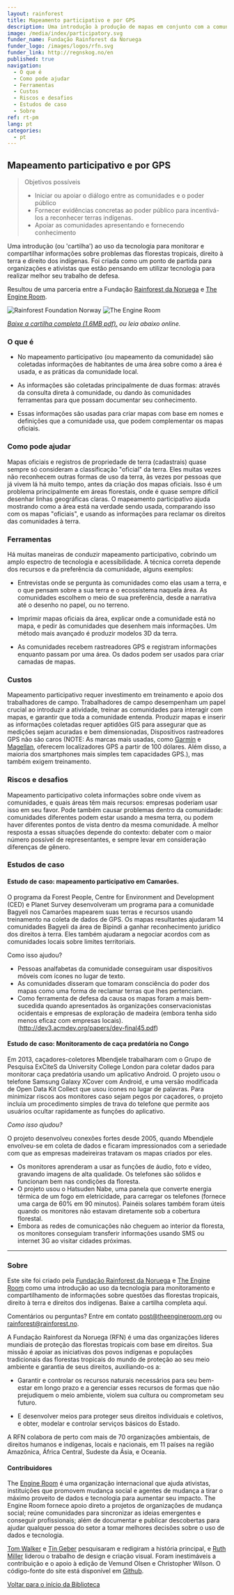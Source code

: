 ```yaml
---
layout: rainforest
title: Mapeamento participativo e por GPS
description: Uma introdução à produção de mapas em conjunto com a comunidade (mapeamento participativo) para mostrar como uma área está realmente sendo usada, comparar com os mapas oficiais e usar as informações para reclamar os direitos das comunidades à terra. Parte do relatório <a href="/pt/rainforest-tech/">Tecnologia Rainforest</a>.
image: /media/index/participatory.svg
funder_name: Fundação Rainforest da Noruega
funder_logo: /images/logos/rfn.svg
funder_link: http://regnskog.no/en
published: true
navigation:
  - O que é
  - Como pode ajudar
  - Ferramentas
  - Custos
  - Riscos e desafios
  - Estudos de caso
  - Sobre
ref: rt-pm
lang: pt
categories:
  - pt
---
```


## Mapeamento participativo e por GPS

> Objetivos possíveis
> - Iniciar ou apoiar o diálogo entre as comunidades e o poder público
> - Fornecer evidências concretas ao poder público para incentivá-los a reconhecer terras indígenas.
> - Apoiar as comunidades apresentando e fornecendo conhecimento

Uma introdução (ou 'cartilha') ao uso da tecnologia para monitorar e compartilhar informações sobre problemas das florestas tropicais, direito à terra e direito dos indígenas. Foi criada como um ponto de partida para organizações e ativistas que estão pensando em utilizar tecnologia para realizar melhor seu trabalho de defesa.

Resultou de uma parceria entre a Fundação [Rainforest da Noruega](http://www.regnskog.no/en/) e [The Engine Room](https://theengineroom.org/).

![Rainforest Foundation Norway](/images/logos/rfn-dark.svg) ![The Engine Room](/images/logos/engineroom-dark.png)

_[Baixe a cartilha completa (1.6MB pdf).](http://d5i6is0eze552.cloudfront.net/documents/Publikasjoner/Andre-rapporter/Rainforest-tech-primer.pdf?mtime=20160704134642) ou leia abaixo online._

### O que é

* No mapeamento participativo (ou mapeamento da comunidade) são coletadas informações de habitantes de uma área sobre como a área é usada, e as práticas da comunidade local.  

* As informações são coletadas principalmente de duas formas: através da consulta direta à comunidade, ou dando às comunidades ferramentas para que possam documentar seu conhecimento.

* Essas informações são usadas para criar mapas com base em nomes e definições que a comunidade usa, que podem complementar os mapas oficiais.

### Como pode ajudar

Mapas oficiais e registros de propriedade de terra (cadastrais) quase sempre só consideram a classificação "oficial" da terra. Eles muitas vezes não reconhecem outras formas de uso da terra, às vezes por pessoas que já vivem lá há muito tempo, antes da criação dos mapas oficiais. Isso é um problema principalmente em áreas florestais, onde é quase sempre difícil desenhar linhas geográficas claras. O mapeamento participativo ajuda mostrando como a área está na verdade sendo usada, comparando isso com os mapas "oficiais", e usando as informações para reclamar os direitos das comunidades à terra.

### Ferramentas

Há muitas maneiras de conduzir mapeamento participativo, cobrindo um amplo espectro de tecnologia e acessibilidade. A técnica correta depende dos recursos e da preferência da comunidade, alguns exemplos:

* Entrevistas onde se pergunta às comunidades como elas usam a terra, e o que pensam sobre a sua terra e o ecossistema naquela área. As comunidades escolhem o meio de sua preferência, desde a narrativa até o desenho no papel, ou no terreno.

* Imprimir mapas oficiais da área, explicar onde a comunidade está no mapa, e pedir às comunidades que desenhem mais informações. Um método mais avançado é produzir modelos 3D da terra.

* As comunidades recebem rastreadores GPS e registram informações enquanto passam por uma área. Os dados podem ser usados para criar camadas de mapas.

### Custos

Mapeamento participativo requer investimento em treinamento e apoio dos trabalhadores de campo. Trabalhadores de campo desempenham um papel crucial ao introduzir a atividade, treinar as comunidades para interagir com mapas, e garantir que toda a comunidade entenda. Produzir mapas e inserir as informações coletadas requer aptidões GIS para assegurar que as medições sejam acuradas e bem dimensionadas, Dispositivos rastreadores GPS não são caros (NOTE:  As marcas mais usadas, como [Garmin](https://buy.garmin.com/en-US/US/cIntoSports-c10341-p1.html) e [Magellan](http://www.magellangps.com/Store/eXploristSeries), oferecem localizadores GPS a partir de 100 dólares. Além disso, a maioria dos smartphones mais simples tem capacidades GPS.), mas também exigem treinamento.

### Riscos e desafios

Mapeamento participativo coleta informações sobre onde vivem as comunidades, e quais áreas têm mais recursos: empresas poderiam usar isso em seu favor. Pode também causar problemas dentro da comunidade: comunidades diferentes podem estar usando a mesma terra, ou podem haver diferentes pontos de vista dentro da mesma comunidade. A melhor resposta a essas situações depende do contexto: debater com o maior número possível de representantes, e sempre levar em consideração diferenças de gênero.

### Estudos de caso

#### Estudo de caso: mapeamento participativo em Camarões.

O programa da Forest People, Centre for Environment and Development (CED) e Planet Survey desenvolveram um programa para a comunidade Bagyeli nos Camarões mapearem suas terras e recursos usando treinamento na coleta de dados de GPS. Os mapas resultantes ajudaram 14 comunidades Bagyeli da área de Bipindi a ganhar reconhecimento jurídico dos direitos à terra. Eles também ajudaram a negociar acordos com as comunidades locais sobre limites territoriais.

Como isso ajudou?

- Pessoas analfabetas da comunidade conseguiram usar dispositivos móveis com ícones no lugar de texto.
- As comunidades disseram que tomaram consciência do poder dos mapas como uma forma de reclamar terras que lhes pertenciam.
- Como ferramenta de defesa da causa os mapas foram a mais bem-sucedida quando apresentados às organizações conservacionistas ocidentais e empresas de exploração de madeira (embora tenha sido menos eficaz com empresas locais). (http://dev3.acmdev.org/papers/dev-final45.pdf)


#### Estudo de caso: Monitoramento de caça predatória no Congo

Em 2013, caçadores-coletores Mbendjele trabalharam com o Grupo de Pesquisa ExCiteS da University College London para coletar dados para monitorar caça predatória usando um aplicativo Android. O projeto usou o telefone Samsung Galaxy XCover com Android, e uma versão modificada de Open Data Kit Collect que usou ícones no lugar de palavras. Para minimizar riscos aos monitores caso sejam pegos por caçadores, o projeto incluía um procedimento simples de trava do telefone que permite aos usuários ocultar rapidamente as funções do aplicativo.

*Como isso ajudou?*

O projeto desenvolveu conexões fortes desde 2005, quando Mbendjele envolveu-se em coleta de dados e ficaram impressionados com a seriedade com que as empresas madeireiras tratavam os mapas criados por eles.
- Os monitores aprenderam a usar as funções de áudio, foto e vídeo, gravando imagens de alta qualidade. Os telefones são sólidos e funcionam bem nas condições da floresta.
- O projeto usou o Hatsuden Nabe, uma panela que converte energia térmica de um fogo em eletricidade, para carregar os telefones (fornece uma carga de 60% em 90 minutos). Painéis solares também foram úteis quando os monitores não estavam diretamente sob a cobertura florestal.
- Embora as redes de comunicações não cheguem ao interior da floresta, os monitores conseguiam transferir informações usando SMS ou internet 3G ao visitar cidades próximas.

***

### Sobre
Este site foi criado pela [Fundação Rainforest da Noruega](www.regnskog.no/en/) e [The Engine Room](//theengineroom.org) como uma introdução ao uso da tecnologia para monitoramento e compartilhamento de informações sobre questões das florestas tropicais, direito à terra e direitos dos indígenas. Baixe a cartilha completa aqui.

Comentários ou perguntas? Entre em contato [post@theengineroom.org](mailto:post@theengineroom.org) ou [rainforest@rainforest.no](rainforest@rainforest.no).

A Fundação Rainforest da Noruega (RFN) é uma das organizações líderes mundiais de proteção das florestas tropicais com base em direitos. Sua missão é apoiar as iniciativas dos povos indígenas e populações tradicionais das florestas tropicais do mundo de proteção ao seu meio ambiente e garantia de seus direitos, auxiliando-os a:

- Garantir e controlar os recursos naturais necessários para seu bem-estar em longo prazo e a gerenciar esses recursos de formas que não prejudiquem o meio ambiente, violem sua cultura ou comprometam seu futuro.

- E desenvolver meios para proteger seus direitos individuais e coletivos, e obter, modelar e controlar serviços básicos do Estado.

A RFN colabora de perto com mais de 70 organizações ambientais, de direitos humanos e indígenas, locais e nacionais, em 11 países na região Amazônica, África Central, Sudeste da Ásia, e Oceania.

#### Contribuidores
The [Engine Room](https://www.theengineroom.org) é uma organização internacional que ajuda ativistas, instituições que promovem mudança social e agentes de mudança a tirar o máximo proveito de dados e tecnologia para aumentar seu impacto. The Engine Room fornece apoio direto a projetos de organizações de mudança social; reúne comunidades para sincronizar as ideias emergentes e conseguir profissionais; além de documentar e publicar descobertas para ajudar qualquer pessoa do setor a tomar melhores decisões sobre o uso de dados e tecnologia.

[Tom Walker](https://www.theengineroom.org/our_team/tom-walker) e [Tin Geber](https://www.theengineroom.org/our_team/tin-geber/) pesquisaram e redigiram a história principal, e [Ruth Miller](http://ruthmiller.net/) liderou o trabalho de design e criação visual. Foram inestimáveis a contribuição e o apoio à edição de Vemund Olsen e Christopher Wilson. O código-fonte do site está disponível em [Github](https://github.com/the-engine-room/library/).

[Voltar para o início da Biblioteca](/pt/rainforest-tech)

